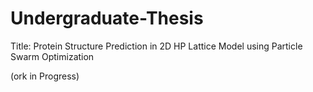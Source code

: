 # Undergraduate-Thesis

Title: Protein Structure Prediction in 2D HP Lattice Model using Particle Swarm Optimization 

(ork in Progress)
